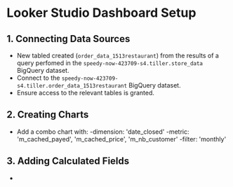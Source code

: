 # Looker Studio Dashboard Setup

## 1. Connecting Data Sources
- New tabled created (`order_data_1513restaurant`) from the results of a query perfomed in the `speedy-now-423709-s4.tiller.store_data` BigQuery dataset.
- Connect to the `speedy-now-423709-s4.tiller.order_data_1513restaurant` BigQuery dataset.
- Ensure access to the relevant tables is granted.

## 2. Creating Charts
- Add a combo chart with:
  -dimension: 'date_closed'
  -metric: 'm_cached_payed', 'm_cached_price', 'm_nb_customer'
  -filter: 'monthly'

## 3. Adding Calculated Fields
- 
